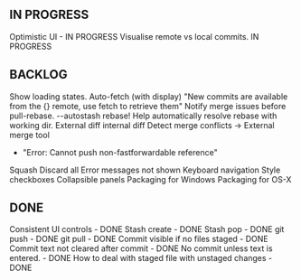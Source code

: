## IN PROGRESS ##

Optimistic UI - IN PROGRESS
Visualise remote vs local commits. IN PROGRESS

## BACKLOG ##

Show loading states.
Auto-fetch (with display)
"New commits are available from the {} remote, use fetch to retrieve them"
Notify merge issues before pull-rebase.
--autostash rebase!
Help automatically resolve rebase with working dir.
External diff
internal diff
Detect merge conflicts -> External merge tool

 * "Error: Cannot push non-fastforwardable reference"

Squash
Discard all
Error messages not shown
Keyboard navigation
Style checkboxes
Collapsible panels
Packaging for Windows
Packaging for OS-X

## DONE ##

Consistent UI controls - DONE
Stash create - DONE
Stash pop - DONE
git push - DONE
git pull - DONE
Commit visible if no files staged - DONE
Commit text not cleared after commit - DONE
No commit unless text is entered. - DONE
How to deal with staged file with unstaged changes - DONE
